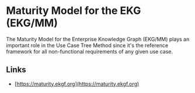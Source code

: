 # Maturity Model for the EKG (EKG/MM)

The Maturity Model for the Enterprise Knowledge Graph (EKG/MM) plays an important
role in the Use Case Tree Method since it's the reference framework for all
non-functional requirements of any given use case.

## Links

- [https://maturity.ekgf.org](https://maturity.ekgf.org)
